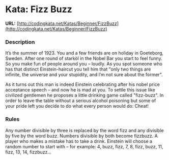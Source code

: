 # Kata: Fizz Buzz #

**URL:** [http://codingkata.net/Katas/Beginner/FizzBuzz](http://codingkata.net/Katas/Beginner/FizzBuzz)

### Description ###

It’s the summer of 1923. You and a few friends are on holiday in Goeteborg, Sweden. After one round of starköl in the Nobel Bar you start to feel funny. So you make fun of people around you – loudly. As you spot someone who has that distinct Einstein-haircut you tell him that "only two things are infinite, the universe and your stupidity, and I’m not sure about the former".

As it turns out this man is indeed Einstein celebrating after his nobel price acceptance speech – and now he is mad at you. To settle this issue like civilized gentlemen he proposes a little drinking game called "fizz-buzz". In order to leave the table without a serious alcohol poisoning but some of your pride left you decide to do what every person would do: Cheat!

### Rules ###

Any number divisible by three is replaced by the word fizz and any divisible by five by the word buzz. Numbers divisible by both become fizzbuzz. A player who makes a mistake has to take a drink. 
Einstein will choose a random number to start with – for example: 4, buzz, fizz, 7, 8, fizz, buzz, 11, fizz, 13, 14, fizzbuzz…
